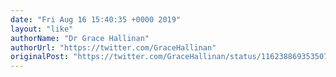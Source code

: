 ```yaml
---
date: "Fri Aug 16 15:40:35 +0000 2019"
layout: "like"
authorName: "Dr Grace Hallinan"
authorUrl: "https://twitter.com/GraceHallinan"
originalPost: "https://twitter.com/GraceHallinan/status/1162388693535076353"
---
```

